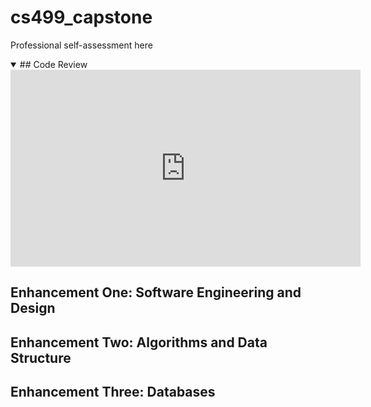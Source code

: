 # cs499_capstone
Professional self-assessment here

<details open>
<summary>
  ## Code Review 
</summary>  

<iframe width="560" height="315" src="https://www.youtube.com/embed/xiE6kq0efdw?si=bP_jDyBY5pIpI4KI" title="YouTube video player" frameborder="0" allow="accelerometer; autoplay; clipboard-write; encrypted-media; gyroscope; picture-in-picture; web-share" referrerpolicy="strict-origin-when-cross-origin" allowfullscreen></iframe>

</details>

## Enhancement One: Software Engineering and Design

## Enhancement Two: Algorithms and Data Structure

## Enhancement Three: Databases

